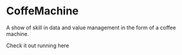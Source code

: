 # CoffeMachine
A show of skill in data and value management in the form of a coffee machine.

Check it out running here
